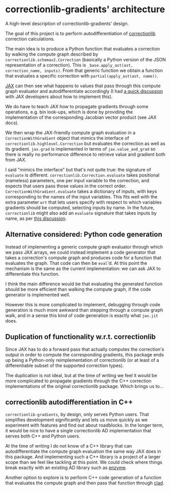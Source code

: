 # correctionlib-gradients' architecture

A high-level description of correctionlib-gradients' design.

The goal of this project is to perform autodifferentiation of
[correctionlib](https://github.com/cms-nanoAOD/correctionlib) correction calculations.

The main idea is to produce a Python function that evaluates a correction
by walking the compute graph described by `correctionlib.schemav2.Correction` (basically a
Python version of the JSON representation of a correction).
This is `_base.apply_ast(ast, correction_name, inputs)`. From that generic function we
obtain a function that evaluates a specific correction with `partial(apply_ast(ast, name))`.

[JAX](https://jax.readthedocs.io/en/latest/index.html) can then see what happens to values
that pass through this compute graph evaluator and autodifferentiate accordingly (I had
[a quick discussion](https://github.com/google/jax/discussions/17715#discussioncomment-7077462) with
JAX developers about how to implement this).

We do have to teach JAX how to propagate gradients through some operations, e.g. bin look-ups,
which is done by providing the implementation of the corresponding Jacobian vector product
(see JAX docs).

We then wrap the JAX-friendly compute graph evaluation in a `CorrectionWithGradient` object
that mimics the interface of `correctionlib.highlevel.Correction` but evaluates the correction
as well as its gradient. `jax.grad` is implemented in terms of `jax.value_and_grad` so there is
really no performance difference to retrieve value and gradient both from JAX.

I said "mimics the interface" but that's not quite true: the signature of `evaluate` is different.
`correctionlib.Correction.evaluate` takes positional (nameless) parameters, one per input
variable to the correction, and expects that users pass those values in the correct order.
`CorrectionWithGradient.evaluate` takes a dictionary of inputs, with keys corresponding to the
names of the input variables. This fits well with the extra parameter `wrt` that lets users
specify with respect to which variables gradients should be computed, selecting inputs by name.
In the future, `correctionlib` might also add an `evaluate` signature that takes inputs by name,
as per [this discussion](https://github.com/cms-nanoAOD/correctionlib/issues/166).

## Alternative considered: Python code generation

Instead of implementing a generic compute graph evaluator through which we pass
JAX arrays, we could instead implement a code generator that takes a correction's
compute graph and produces code for a function that evaluates the graph.
That code can then be `eval`'d. At this point the mechanism is the same as the
current implementation: we can ask JAX to differentiate this function.

I think the main difference would be that evaluating the generated function should
be more efficient than walking the compute graph, if the code generator is implemented
well.

However this is more complicated to implement, debugging through code generation is
much more awkward than stepping through a compute graph walk, and in a sense this
kind of code generation is exactly what `jax.jit` does.

## Duplication of functionality w.r.t. correctionlib

Since JAX has to do a forward pass that actually computes the correction's output in
order to compute the corresponding gradients, this package ends up being a Python-only
reimplementation of correctionlib (or at least of a differentiable subset of the supported
correction types).

The duplication is not ideal, but at the time of writing we feel it would
be more complicated to propagate gradients through the C++ correction implementations of the
original correctionlib package. Which brings us to...

## correctionlib autodifferentiation in C++

`correctionlib-gradients`, by design, only serves Python users.
That simplifies development significantly and lets us move quickly as we experiment
with features and find out about roadblocks.
In the longer term, it would be nice to have a single correctionlib AD implementation
that serves both C++ and Python users.

At the time of writing I do not know of a C++ library that can autodifferentiate the
compute graph evaluation the same way JAX does in this package.
And implementing such a C++ library is a project of a larger scope than we feel like
tackling at this point. We could check where things break exactly with an
existing AD library such as [enzyme](https://enzyme.mit.edu).

Another option to explore is to perform C++ code generation of a function that evaluates
the compute graph and then pass that function through [clad](https://github.com/vgvassilev/clad).
